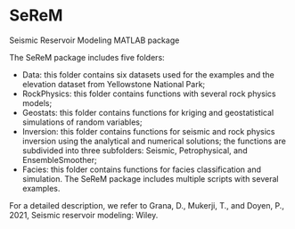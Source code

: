 # SeReM
Seismic Reservoir Modeling MATLAB package

The SeReM package includes five folders:
-	Data: this folder contains six datasets used for the examples and the elevation dataset from Yellowstone National Park;
-	RockPhysics: this folder contains functions with several rock physics models;
-	Geostats: this folder contains functions for kriging and geostatistical simulations of random variables;
-	Inversion: this folder contains functions for seismic and rock physics inversion using the analytical and numerical solutions; the functions are subdivided into three subfolders: Seismic, Petrophysical, and EnsembleSmoother;
-	Facies: this folder contains functions for facies classification and simulation.
The SeReM package includes multiple scripts with several examples. 

For a detailed description, we refer to
Grana, D., Mukerji, T., and Doyen, P., 2021, Seismic reservoir modeling: Wiley.

